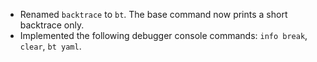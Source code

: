 - Renamed `backtrace` to `bt`. The base command now prints a short backtrace only.
- Implemented the following debugger console commands: `info break`, `clear`, `bt yaml`.